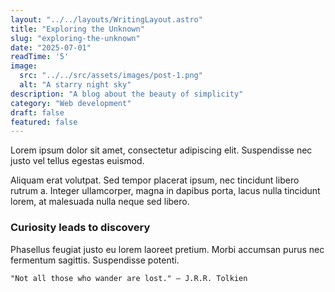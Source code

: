 ```yaml
---
layout: "../../layouts/WritingLayout.astro"
title: "Exploring the Unknown"
slug: "exploring-the-unknown"
date: "2025-07-01"
readTime: '5'
image:
  src: "../../src/assets/images/post-1.png"
  alt: "A starry night sky"
description: "A blog about the beauty of simplicity"
category: "Web development"
draft: false
featured: false
---
```


Lorem ipsum dolor sit amet, consectetur adipiscing elit. Suspendisse nec justo vel tellus egestas euismod.

Aliquam erat volutpat. Sed tempor placerat ipsum, nec tincidunt libero rutrum a. Integer ullamcorper, magna in dapibus porta, lacus nulla tincidunt lorem, at malesuada nulla neque sed libero.

### Curiosity leads to discovery

Phasellus feugiat justo eu lorem laoreet pretium. Morbi accumsan purus nec fermentum sagittis. Suspendisse potenti.

```txt
"Not all those who wander are lost." — J.R.R. Tolkien